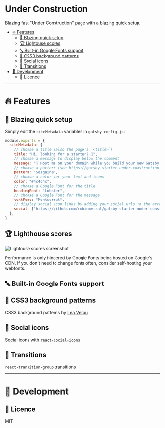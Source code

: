 # Under Construction

Blazing fast "Under Construction" page with a blazing quick setup.

- [:fire: Features](#fire-features)
  - [:rocket: Blazing quick setup](#rocket-blazing-quick-setup)
  - [:trophy: Lightouse scores](#trophy-lighthouse-scores)
  - [:abc: Built-in Google Fonts support](#abc-built-in-google-fonts-support)
  - [:nail_care: CSS3 background patterns](#nail_care-css3-background-patterns)
  - [:link: Social icons](#link-social-icons)
  - [:dizzy: Transitions](#dizzy-transitions)
- [:truck: Development](#truck-development)
  - [:hammer: Licence](#hammer-licence)

---

# :fire: Features

## :rocket: Blazing quick setup

Simply edit the `siteMetadata` variables in `gatsby-config.js`:

```javascript
module.exports = {
  siteMetadata: {
    // choose a title (also the page's `<title>`)
    title: "Hi, looking for a starter? 🔎",
    // choose a message to display below the comment
    message: "🚧 Host me on your domain while you build your new Gatsby site! (or keep me longer, that's fine too) 👷",
    // choose a pattern (see https://gatsby-starter-under-construction.netlify.com/patterns)
    pattern: "Seigaiha",
    // choose a color for your text and icons
    color: "#4c4c4c",
    // choose a Google Font for the title
    headingFont: "Lobster",
    // choose a Google Font for the message
    textFont: "Montserrat",
    // display social icon links by adding your social urls to the array
    social: ["https://github.com/robinmetral/gatsby-starter-under-construction", "https://twitter.com/robinmetral"],
  },
}
```

## :trophy: Lighthouse scores

![Lightouse scores screenshot](https://raw.githubusercontent.com/robinmetral/gatsby-starter-under-construction/master/20190414-lighthouse-screenshot.png)

Performance is only hindered by Google Fonts being hosted on Google's CDN. If you don't need to change fonts often, consider self-hosting your webfonts.

## :abc: Built-in Google Fonts support

## :nail_care: CSS3 background patterns

CSS3 background patterns by [Lea Verou](https://github.com/LeaVerou/css3patterns)

## :link: Social icons

Social icons with [`react-social-icons`](https://github.com/jaketrent/react-social-icons)

## :dizzy: Transitions

`react-transition-group` transitions

---

# :truck: Development

## :hammer: Licence

MIT
